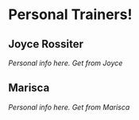 # Personal Trainers!

## Joyce Rossiter
*Personal info here. Get from Joyce*

## Marisca
*Personal info here. Get from Marisca*

